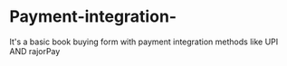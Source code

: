 # Payment-integration-
It's a basic book buying form with payment integration methods like UPI AND rajorPay
